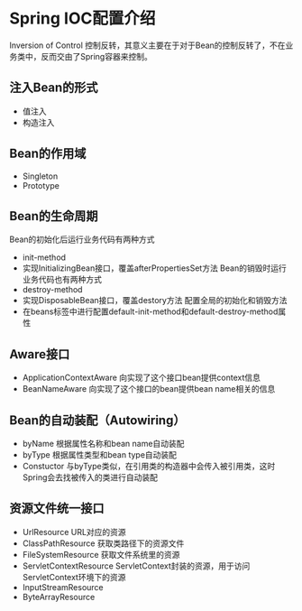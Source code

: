 # Spring IOC配置介绍

Inversion of Control 控制反转，其意义主要在于对于Bean的控制反转了，不在业务类中，反而交由了Spring容器来控制。

## 注入Bean的形式
- 值注入
- 构造注入

## Bean的作用域
- Singleton
- Prototype

## Bean的生命周期
Bean的初始化后运行业务代码有两种方式
- init-method
- 实现InitializingBean接口，覆盖afterPropertiesSet方法
Bean的销毁时运行业务代码也有两种方式
- destroy-method
- 实现DisposableBean接口，覆盖destory方法
配置全局的初始化和销毁方法
- 在beans标签中进行配置default-init-method和default-destroy-method属性

## Aware接口
- ApplicationContextAware
向实现了这个接口bean提供context信息
- BeanNameAware
向实现了这个接口的bean提供bean name相关的信息

## Bean的自动装配（Autowiring）
- byName
根据属性名称和bean name自动装配
- byType
根据属性类型和bean type自动装配
- Constuctor
与byType类似，在引用类的构造器中会传入被引用类，这时Spring会去找被传入的类进行自动装配

## 资源文件统一接口
- UrlResource
URL对应的资源
- ClassPathResource
获取类路径下的资源文件
- FileSystemResource
获取文件系统里的资源
- ServletContextResource
ServletContext封装的资源，用于访问ServletContext环境下的资源
- InputStreamResource
- ByteArrayResource











